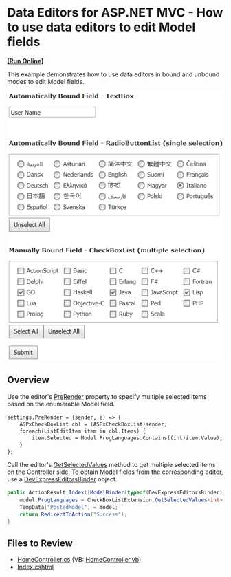 # Data Editors for ASP.NET MVC - How to use data editors to edit Model fields
<!-- run online -->
**[[Run Online]](https://codecentral.devexpress.com/e4125/)**
<!-- run online end -->

This example demonstrates how to use data editors in bound and unbound modes to edit Model fields.

![Use editors to edit Model fields](EditModelFields.png)

## Overview

Use the editor's [PreRender](https://docs.devexpress.com/AspNetMvc/DevExpress.Web.Mvc.SettingsBase.PreRender) property to specify multiple selected items based on the enumerable Model field.

```cshtml
settings.PreRender = (sender, e) => {
    ASPxCheckBoxList cbl = (ASPxCheckBoxList)sender;
    foreach(ListEditItem item in cbl.Items) {
        item.Selected = Model.ProgLanguages.Contains((int)item.Value);
    }
};
```

Call the editor's [GetSelectedValues](https://docs.devexpress.com/AspNetMvc/DevExpress.Web.Mvc.CheckBoxListExtension.GetSelectedValues--1(System.String)) method to get multiple selected items on the Controller side. To obtain Model fields from the corresponding editor, use a [DevExpressEditorsBinder](https://docs.devexpress.com/AspNetMvc/DevExpress.Web.Mvc.DevExpressEditorsBinder) object.

```cs
public ActionResult Index([ModelBinder(typeof(DevExpressEditorsBinder))] MyModel model) {
    model.ProgLanguages = CheckBoxListExtension.GetSelectedValues<int>("ProgLanguagesUnbound");
    TempData["PostedModel"] = model;
    return RedirectToAction("Success");
}
```

## Files to Review

* [HomeController.cs](./CS/Controllers/HomeController.cs) (VB: [HomeController.vb](./VB/Controllers/HomeController.vb))
* [Index.cshtml](./CS/Views/Home/Index.cshtml)
